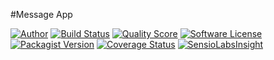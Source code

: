 #Message App

[![Author](https://img.shields.io/badge/author-@RemiSan-blue.svg?style=flat-square)](https://twitter.com/RemiSan)
[![Build Status](https://img.shields.io/travis/remi-san/message-app/master.svg?style=flat-square)](https://travis-ci.org/remi-san/message-app)
[![Quality Score](https://img.shields.io/scrutinizer/g/remi-san/message-app.svg?style=flat-square)](https://scrutinizer-ci.com/g/remi-san/message-app)
[![Software License](https://img.shields.io/badge/license-MIT-brightgreen.svg?style=flat-square)](LICENSE.md)
[![Packagist Version](https://img.shields.io/packagist/v/remi-san/message-app.svg?style=flat-square)](https://packagist.org/packages/remi-san/message-app)
[![Coverage Status](https://img.shields.io/scrutinizer/coverage/g/remi-san/message-app.svg?style=flat-square)](https://scrutinizer-ci.com/g/remi-san/message-app/code-structure)
[![SensioLabsInsight](https://insight.sensiolabs.com/projects/1a35f615-1055-48c3-a252-ff39dd3067fe/small.png)](https://insight.sensiolabs.com/projects/1a35f615-1055-48c3-a252-ff39dd3067fe)
